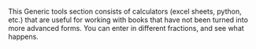 This Generic tools section consists of calculators (excel sheets, python, etc.) that are useful for working with books 
that have not been turned into more advanced forms. You can enter in different fractions, and see what happens.